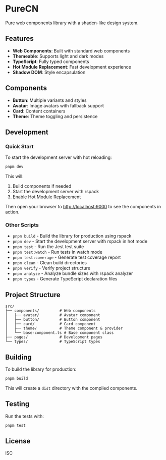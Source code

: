 # PureCN

Pure web components library with a shadcn-like design system.

## Features

- **Web Components**: Built with standard web components
- **Themeable**: Supports light and dark modes
- **TypeScript**: Fully typed components
- **Hot Module Replacement**: Fast development experience
- **Shadow DOM**: Style encapsulation

## Components

- **Button**: Multiple variants and styles
- **Avatar**: Image avatars with fallback support
- **Card**: Content containers
- **Theme**: Theme toggling and persistence

## Development

### Quick Start

To start the development server with hot reloading:

```bash
pnpm dev
```

This will:
1. Build components if needed
2. Start the development server with rspack
3. Enable Hot Module Replacement

Then open your browser to [http://localhost:9000](http://localhost:9000) to see the components in action.

### Other Scripts

- `pnpm build` - Build the library for production using rspack
- `pnpm dev` - Start the development server with rspack in hot mode
- `pnpm test` - Run the Jest test suite
- `pnpm test:watch` - Run tests in watch mode
- `pnpm test:coverage` - Generate test coverage report
- `pnpm clean` - Clean build directories
- `pnpm verify` - Verify project structure
- `pnpm analyze` - Analyze bundle sizes with rspack analyzer
- `pnpm types` - Generate TypeScript declaration files

## Project Structure

```
src/
├── components/         # Web components
│   ├── avatar/         # Avatar component
│   ├── button/         # Button component
│   ├── card/           # Card component
│   ├── theme/          # Theme component & provider
│   └── base-component.ts # Base component class
├── pages/              # Development pages
└── types/              # TypeScript types
```

## Building

To build the library for production:

```bash
pnpm build
```

This will create a `dist` directory with the compiled components.

## Testing

Run the tests with:

```bash
pnpm test
```

## License

ISC 
